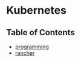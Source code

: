 # Kubernetes

## Table of Contents
* [programming](/notes/kubernetes/programming/README.md)
* [rancher](/notes/kubernetes/rancher/README.md)